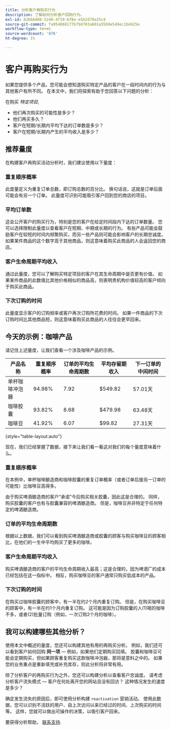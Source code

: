 ```yaml
---
title: 分析客户再购买行为
description: 了解如何分析客户回购行为。
exl-id: 62666d08-5240-4f19-bf8e-e5b2d79a25c4
source-git-commit: fa954868177b79d703a601a55b9e549ec1bd425e
workflow-type: tm+mt
source-wordcount: '876'
ht-degree: 1%

---
```


# 客户再购买行为

如果您提供多个产品，您可能会想知道购买特定产品的客户在一段时间内的行为与其他客户有所不同。 在本文中，我们将探索有助于您回答以下问题的分析：

在购买 *特定项目*,

* 他们再次购买的可能性是多少？
* 他们再买多久？
* 客户在短期/长期内平均下达的订单数是多少？
* 客户在短期/长期内产生的平均收入是多少？

## 推荐量度

在构建客户再购买活动分析时，我们建议使用以下量度：

### 重复顺序概率

此度量定义为重复订单总数，即订购总数的百分比。 换句话说，这就是订单后面可能会有另一个订单。 此量度可识别可能吸引客户回到您的商店的项目。

### 平均订单数

这会公开客户的购买行为，特别是您的客户在给定时间段内下达的订单数量。 您可以选择限制此量度以查看客户在短期、中期或长期的行为。 有些产品可能会鼓励客户在较短的时间内频繁购买，而另一些产品则可能会影响客户的长期忠诚度。 如果某件商品的这个数字高于其他商品，则这意味着购买此商品的人会返回您的商店。

### 客户生命周期平均收入

通过此量度，您可以了解购买特定项目的客户在其生命周期中是否更有价值。 如果某件商品的此数值比其他价格相似的商品高，则表明贵机构价值较高的客户倾向于购买此商品。

### 下次订购的时间

此量度显示客户的订购频率或客户再次订购所花费的时间。 如果一件商品的下次订购时间比其他商品短，则这意味着购买此商品的人往往会更早回来。

## 今天的示例：咖啡产品

请记住上述量度，让我们查看一个涉及咖啡产品的示例。

| **产品名称** | **重复顺序概率** | **订单的平均生命周期数** | **平均存留期收入** | **下一订单的中间时间** |
|-----|-----|-----|-----|-----|
| 单杯咖啡冲泡器 | 94.98% | 7.92 | $549.82 | 57.01天 |
| 咖啡胶囊 | 93.82% | 8.68 | $479.98 | 63.48天 |
| 咖啡豆 | 41.92% | 6.07 | $99.82 | 27.31天 |

{style=&quot;table-layout:auto&quot;}

现在，我们已经掌握了数据，接下来让我们看一看这对我们的每个量度意味着什么。

### 重复顺序概率

在本例中，单杯咖啡酿造商和咖啡胶囊的重复订单概率（或者订单后接另一订单的可能性）比咖啡豆高得多。

由于购买啤酒酿造商的客户“承诺”今后购买相关胶囊，因此这是合理的。 同样，购买胶囊的客户也有与胶囊兼容的啤酒酿造商。 但是，咖啡豆并非特定于任何特定的啤酒酿造商。

### 订单的平均生命周期数

根据以上数据，我们可以看到购买啤酒酿造商或胶囊的顾客与购买咖啡豆的顾客相比，在他们的一生中平均购买了更多的咖啡。

### 客户生命周期平均收入

购买啤酒酿造商的客户的平均生命周期收入最高；这是合理的，因为啤酒厂的成本已经包括在这一指标中。 相反，购买咖啡豆的客户通常只购买低成本的产品。

### 下次订购的时间

在购买过咖啡胶囊的顾客中，有一半在约2个月内重复订购。 但是，在购买咖啡豆的顾客中，有一半在约1个月内重复订购。 这可能是因为订购胶囊的人(1)喝的咖啡不多，或者(2)批量订购（例如，一次订购2个月的咖啡）。

## 我可以构建哪些其他分析？

使用本文中概述的量度，您还可以构建其他有用的再购买分析。 例如，我们还可以看到客户如何回购 **同一项**  — 例如，如果他们定期购买回填。 胶囊和咖啡豆可能会定期购买，但如果顾客重复购买这款咖啡冲泡器，那将是意料之中的。 如果您的业务重点是重新填充或补充库存，则此分析将非常有用。

除了分析客户的再购买行为之外，您还可以构建分析以查看客户忠诚度。 请考虑分析客户流失模式 — 客户在何处离开您的网站且没有回访？ 这种情况发生的速度是多少？

确定发生流失的原因后，即可使用分析构建 `reactivation` 营销活动。 使用此数据，您可以识别不活跃的用户、自上次访问以来已经过的时间、上次购买的时间等。 这样，您就可以做出可操作的决策，以吸引客户回来。

要获得分析帮助， [联系支持](https://experienceleague.adobe.com/docs/commerce-knowledge-base/kb/troubleshooting/miscellaneous/mbi-service-policies.html?lang=en).
